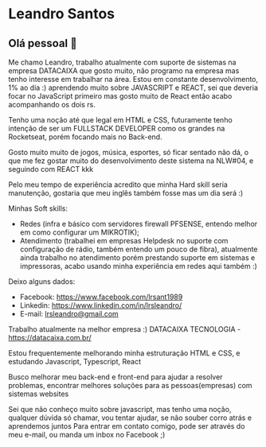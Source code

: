 # Leandro Santos

## Olá pessoal 👋


Me chamo Leandro, trabalho atualmente com suporte de sistemas na empresa DATACAIXA que gosto muito, não programo na empresa mas tenho interesse em trabalhar na área.
Estou em constante desenvolvimento, 1% ao dia :) aprendendo muito sobre JAVASCRIPT e REACT, sei que deveria focar no JavaScript primeiro mas gosto muito de React então acabo acompanhando os dois rs.

Tenho uma noção até que legal em HTML e CSS, futuramente tenho intenção de ser um FULLSTACK DEVELOPER como os grandes na Rocketseat, porém focando mais no Back-end.

Gosto muito muito de jogos, música, esportes, só ficar sentado não dá, o que me fez gostar muito do desenvolvimento deste sistema na NLW#04, e seguindo com REACT kkk

Pelo meu tempo de experiência acredito que minha Hard skill seria manutenção, gostaria que meu inglês também fosse mas um dia será :)

Minhas Soft skills:
- Redes (infra e básico com servidores firewall PFSENSE, entendo melhor em como configurar um MIKROTIK);
- Atendimento (trabalhei em empresas Helpdesk no suporte com configuração de rádio, também entendo um pouco de fibra), atualmente ainda trabalho no atendimento porém prestando suporte em sistemas e impressoras, acabo usando minha experiência em redes aqui também :)

Deixo alguns dados:
- Facebook: https://www.facebook.com/lrsant1989
- Linkedin: https://www.linkedin.com/in/lrsleandro/
- E-mail: lrsleandro@gmail.com

Trabalho atualmente na melhor empresa :) DATACAIXA TECNOLOGIA - https://datacaixa.com.br/

Estou frequentemente melhorando minha estruturação HTML e CSS, e estudando Javascript, Typescript, React

Busco melhorar meu back-end e front-end para ajudar a resolver problemas, encontrar melhores soluções para as pessoas(empresas) com sistemas websites

Sei que não conheço muito sobre javascript, mas tenho uma noção, qualquer dúvida só chamar, vou tentar ajudar, se não souber corro atrás e aprendemos juntos
Para entrar em contato comigo, pode ser através do meu e-mail, ou manda um inbox no Facebook ;)
